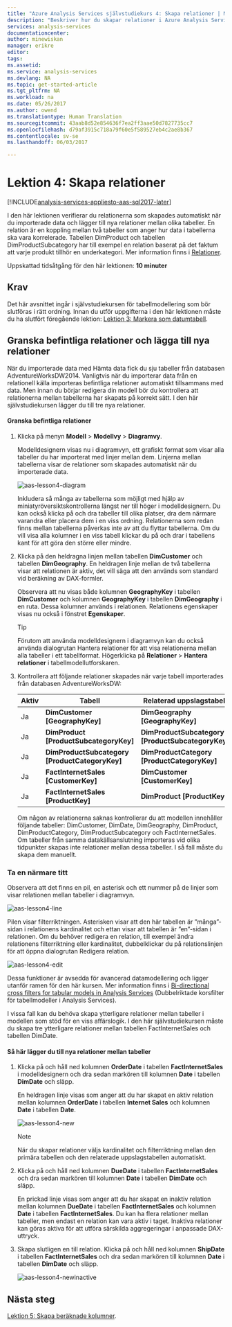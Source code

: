 ```yaml
---
title: "Azure Analysis Services självstudiekurs 4: Skapa relationer | Microsoft Docs"
description: "Beskriver hur du skapar relationer i Azure Analysis Services-självstudieprojektet."
services: analysis-services
documentationcenter: 
author: minewiskan
manager: erikre
editor: 
tags: 
ms.assetid: 
ms.service: analysis-services
ms.devlang: NA
ms.topic: get-started-article
ms.tgt_pltfrm: NA
ms.workload: na
ms.date: 05/26/2017
ms.author: owend
ms.translationtype: Human Translation
ms.sourcegitcommit: 43aab8d52e854636f7ea2ff3aae50d7827735cc7
ms.openlocfilehash: d79af3915c718a79f60e5f589527eb4c2ae8b367
ms.contentlocale: sv-se
ms.lasthandoff: 06/03/2017

---
```

# <a name="lesson-4-create-relationships"></a>Lektion 4: Skapa relationer

[!INCLUDE[analysis-services-appliesto-aas-sql2017-later](../../../includes/analysis-services-appliesto-aas-sql2017-later.md)]

I den här lektionen verifierar du relationerna som skapades automatiskt när du importerade data och lägger till nya relationer mellan olika tabeller. En relation är en koppling mellan två tabeller som anger hur data i tabellerna ska vara korrelerade. Tabellen DimProduct och tabellen DimProductSubcategory har till exempel en relation baserat på det faktum att varje produkt tillhör en underkategori. Mer information finns i [Relationer](https://docs.microsoft.com/sql/analysis-services/tabular-models/relationships-ssas-tabular).
  
Uppskattad tidsåtgång för den här lektionen: **10 minuter**  
  
## <a name="prerequisites"></a>Krav  
Det här avsnittet ingår i självstudiekursen för tabellmodellering som bör slutföras i rätt ordning. Innan du utför uppgifterna i den här lektionen måste du ha slutfört föregående lektion: [Lektion 3: Markera som datumtabell](../tutorials/aas-lesson-3-mark-as-date-table.md). 
  
## <a name="review-existing-relationships-and-add-new-relationships"></a>Granska befintliga relationer och lägga till nya relationer  
När du importerade data med Hämta data fick du sju tabeller från databasen AdventureWorksDW2014. Vanligtvis när du importerar data från en relationell källa importeras befintliga relationer automatiskt tillsammans med data. Men innan du börjar redigera din modell bör du kontrollera att relationerna mellan tabellerna har skapats på korrekt sätt. I den här självstudiekursen lägger du till tre nya relationer.  
  
#### <a name="to-review-existing-relationships"></a>Granska befintliga relationer  
  
1.  Klicka på menyn **Modell** > **Modellvy** > **Diagramvy**.  

    Modelldesignern visas nu i diagramvyn, ett grafiskt format som visar alla tabeller du har importerat med linjer mellan dem. Linjerna mellan tabellerna visar de relationer som skapades automatiskt när du importerade data.
    
    ![aas-lesson4-diagram](../tutorials/media/aas-lesson4-diagram.png)
  
    Inkludera så många av tabellerna som möjligt med hjälp av miniatyröversiktskontrollerna längst ner till höger i modelldesignern. Du kan också klicka på och dra tabeller till olika platser, dra dem närmare varandra eller placera dem i en viss ordning. Relationerna som redan finns mellan tabellerna påverkas inte av att du flyttar tabellerna. Om du vill visa alla kolumner i en viss tabell klickar du på och drar i tabellens kant för att göra den större eller mindre.  
  
2.  Klicka på den heldragna linjen mellan tabellen **DimCustomer** och tabellen **DimGeography**. En heldragen linje mellan de två tabellerna visar att relationen är aktiv, det vill säga att den används som standard vid beräkning av DAX-formler.  
  
    Observera att nu visas både kolumnen **GeographyKey** i tabellen **DimCustomer** och kolumnen **GeographyKey** i tabellen **DimGeography** i en ruta. Dessa kolumner används i relationen. Relationens egenskaper visas nu också i fönstret **Egenskaper**.  
  
    > [!TIP]  
    > Förutom att använda modelldesignern i diagramvyn kan du också använda dialogrutan Hantera relationer för att visa relationerna mellan alla tabeller i ett tabellformat. Högerklicka på **Relationer** > **Hantera relationer** i tabellmodellutforskaren.
  
3.  Kontrollera att följande relationer skapades när varje tabell importerades från databasen AdventureWorksDW:  
  
    |Aktiv|Tabell|Relaterad uppslagstabell|  
    |----------|---------|------------------------|  
    |Ja|**DimCustomer [GeographyKey]**|**DimGeography [GeographyKey]**|  
    |Ja|**DimProduct [ProductSubcategoryKey]**|**DimProductSubcategory [ProductSubcategoryKey]**|  
    |Ja|**DimProductSubcategory [ProductCategoryKey]**|**DimProductCategory [ProductCategoryKey]**|  
    |Ja|**FactInternetSales [CustomerKey]**|**DimCustomer [CustomerKey]**|  
    |Ja|**FactInternetSales [ProductKey]**|**DimProduct [ProductKey]**|  
  
    Om någon av relationerna saknas kontrollerar du att modellen innehåller följande tabeller: DimCustomer, DimDate, DimGeography, DimProduct, DimProductCategory, DimProductSubcategory och FactInternetSales. Om tabeller från samma datakällsanslutning importeras vid olika tidpunkter skapas inte relationer mellan dessa tabeller. I så fall måste du skapa dem manuellt.  

### <a name="take-a-closer-look"></a>Ta en närmare titt
Observera att det finns en pil, en asterisk och ett nummer på de linjer som visar relationen mellan tabeller i diagramvyn.

![aas-lesson4-line](../tutorials/media/aas-lesson4-line.png)

Pilen visar filterriktningen. Asterisken visar att den här tabellen är ”många”-sidan i relationens kardinalitet och ettan visar att tabellen är ”en”-sidan i relationen. Om du behöver redigera en relation, till exempel ändra relationens filterriktning eller kardinalitet, dubbelklickar du på relationslinjen för att öppna dialogrutan Redigera relation.

![aas-lesson4-edit](../tutorials/media/aas-lesson4-edit.png)

Dessa funktioner är avsedda för avancerad datamodellering och ligger utanför ramen för den här kursen. Mer information finns i [Bi-directional cross filters for tabular models in Analysis Services](https://docs.microsoft.com/sql/analysis-services/tabular-models/bi-directional-cross-filters-tabular-models-analysis-services) (Dubbelriktade korsfilter för tabellmodeller i Analysis Services).

I vissa fall kan du behöva skapa ytterligare relationer mellan tabeller i modellen som stöd för en viss affärslogik. I den här självstudiekursen måste du skapa tre ytterligare relationer mellan tabellen FactInternetSales och tabellen DimDate.  
  
#### <a name="to-add-new-relationships-between-tables"></a>Så här lägger du till nya relationer mellan tabeller  
  
1.  Klicka på och håll ned kolumnen **OrderDate** i tabellen **FactInternetSales** i modelldesignern och dra sedan markören till kolumnen **Date** i tabellen **DimDate** och släpp.  

    En heldragen linje visas som anger att du har skapat en aktiv relation mellan kolumnen **OrderDate** i tabellen **Internet Sales** och kolumnen **Date** i tabellen **Date**. 
  
      ![aas-lesson4-new](../tutorials/media/aas-lesson4-new.png) 
  
    > [!NOTE]  
    > När du skapar relationer väljs kardinalitet och filterriktning mellan den primära tabellen och den relaterade uppslagstabellen automatiskt.  
  
2.  Klicka på och håll ned kolumnen **DueDate** i tabellen **FactInternetSales** och dra sedan markören till kolumnen **Date** i tabellen **DimDate** och släpp.  
  
    En prickad linje visas som anger att du har skapat en inaktiv relation mellan kolumnen **DueDate** i tabellen **FactInternetSales** och kolumnen **Date** i tabellen **FactInternetSales**. Du kan ha flera relationer mellan tabeller, men endast en relation kan vara aktiv i taget. Inaktiva relationer kan göras aktiva för att utföra särskilda aggregeringar i anpassade DAX-uttryck.  
  
3.  Skapa slutligen en till relation. Klicka på och håll ned kolumnen **ShipDate** i tabellen **FactInternetSales** och dra sedan markören till kolumnen **Date** i tabellen **DimDate** och släpp.  
    
     ![aas-lesson4-newinactive](../tutorials/media/aas-lesson4-newinactive.png)
  
## <a name="whats-next"></a>Nästa steg
[Lektion 5: Skapa beräknade kolumner](../tutorials/aas-lesson-5-create-calculated-columns.md).
  
  
  

